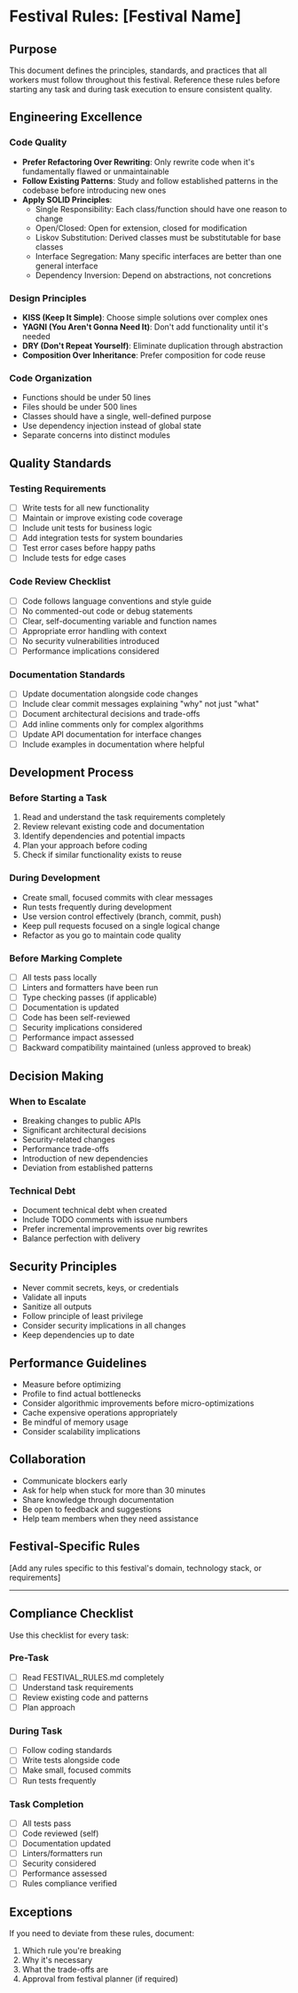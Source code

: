 # Festival Rules: [Festival Name]

## Purpose
This document defines the principles, standards, and practices that all workers must follow throughout this festival. Reference these rules before starting any task and during task execution to ensure consistent quality.

## Engineering Excellence

### Code Quality
- **Prefer Refactoring Over Rewriting**: Only rewrite code when it's fundamentally flawed or unmaintainable
- **Follow Existing Patterns**: Study and follow established patterns in the codebase before introducing new ones
- **Apply SOLID Principles**: 
  - Single Responsibility: Each class/function should have one reason to change
  - Open/Closed: Open for extension, closed for modification
  - Liskov Substitution: Derived classes must be substitutable for base classes
  - Interface Segregation: Many specific interfaces are better than one general interface
  - Dependency Inversion: Depend on abstractions, not concretions

### Design Principles
- **KISS (Keep It Simple)**: Choose simple solutions over complex ones
- **YAGNI (You Aren't Gonna Need It)**: Don't add functionality until it's needed
- **DRY (Don't Repeat Yourself)**: Eliminate duplication through abstraction
- **Composition Over Inheritance**: Prefer composition for code reuse

### Code Organization
- Functions should be under 50 lines
- Files should be under 500 lines
- Classes should have a single, well-defined purpose
- Use dependency injection instead of global state
- Separate concerns into distinct modules

## Quality Standards

### Testing Requirements
- [ ] Write tests for all new functionality
- [ ] Maintain or improve existing code coverage
- [ ] Include unit tests for business logic
- [ ] Add integration tests for system boundaries
- [ ] Test error cases before happy paths
- [ ] Include tests for edge cases

### Code Review Checklist
- [ ] Code follows language conventions and style guide
- [ ] No commented-out code or debug statements
- [ ] Clear, self-documenting variable and function names
- [ ] Appropriate error handling with context
- [ ] No security vulnerabilities introduced
- [ ] Performance implications considered

### Documentation Standards
- [ ] Update documentation alongside code changes
- [ ] Include clear commit messages explaining "why" not just "what"
- [ ] Document architectural decisions and trade-offs
- [ ] Add inline comments only for complex algorithms
- [ ] Update API documentation for interface changes
- [ ] Include examples in documentation where helpful

## Development Process

### Before Starting a Task
1. Read and understand the task requirements completely
2. Review relevant existing code and documentation
3. Identify dependencies and potential impacts
4. Plan your approach before coding
5. Check if similar functionality exists to reuse

### During Development
- Create small, focused commits with clear messages
- Run tests frequently during development
- Use version control effectively (branch, commit, push)
- Keep pull requests focused on a single logical change
- Refactor as you go to maintain code quality

### Before Marking Complete
- [ ] All tests pass locally
- [ ] Linters and formatters have been run
- [ ] Type checking passes (if applicable)
- [ ] Documentation is updated
- [ ] Code has been self-reviewed
- [ ] Security implications considered
- [ ] Performance impact assessed
- [ ] Backward compatibility maintained (unless approved to break)

## Decision Making

### When to Escalate
- Breaking changes to public APIs
- Significant architectural decisions
- Security-related changes
- Performance trade-offs
- Introduction of new dependencies
- Deviation from established patterns

### Technical Debt
- Document technical debt when created
- Include TODO comments with issue numbers
- Prefer incremental improvements over big rewrites
- Balance perfection with delivery

## Security Principles
- Never commit secrets, keys, or credentials
- Validate all inputs
- Sanitize all outputs
- Follow principle of least privilege
- Consider security implications in all changes
- Keep dependencies up to date

## Performance Guidelines
- Measure before optimizing
- Profile to find actual bottlenecks
- Consider algorithmic improvements before micro-optimizations
- Cache expensive operations appropriately
- Be mindful of memory usage
- Consider scalability implications

## Collaboration
- Communicate blockers early
- Ask for help when stuck for more than 30 minutes
- Share knowledge through documentation
- Be open to feedback and suggestions
- Help team members when they need assistance

## Festival-Specific Rules
[Add any rules specific to this festival's domain, technology stack, or requirements]

---

## Compliance Checklist

Use this checklist for every task:

### Pre-Task
- [ ] Read FESTIVAL_RULES.md completely
- [ ] Understand task requirements
- [ ] Review existing code and patterns
- [ ] Plan approach

### During Task
- [ ] Follow coding standards
- [ ] Write tests alongside code
- [ ] Make small, focused commits
- [ ] Run tests frequently

### Task Completion
- [ ] All tests pass
- [ ] Code reviewed (self)
- [ ] Documentation updated
- [ ] Linters/formatters run
- [ ] Security considered
- [ ] Performance assessed
- [ ] Rules compliance verified

## Exceptions
If you need to deviate from these rules, document:
1. Which rule you're breaking
2. Why it's necessary
3. What the trade-offs are
4. Approval from festival planner (if required)